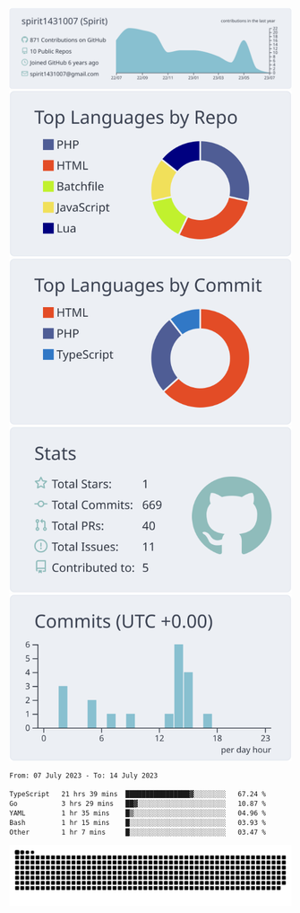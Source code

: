 [![](https://raw.githubusercontent.com/spirit1431007/spirit1431007/master/profile-summary-card-output/nord_bright/0-profile-details.svg)](https://git.io/spiritx)
[![](https://raw.githubusercontent.com/spirit1431007/spirit1431007/master/profile-summary-card-output/nord_bright/1-repos-per-language.svg)](https://git.io/spiritx) [![](https://raw.githubusercontent.com/spirit1431007/spirit1431007/master/profile-summary-card-output/nord_bright/2-most-commit-language.svg)](https://git.io/spiritx)
[![](https://raw.githubusercontent.com/spirit1431007/spirit1431007/master/profile-summary-card-output/nord_bright/3-stats.svg)](https://git.io/spiritx) [![](https://raw.githubusercontent.com/spirit1431007/spirit1431007/master/profile-summary-card-output/nord_bright/4-productive-time.svg)](https://git.io/spiritx)

<!--START_SECTION:waka-->

```txt
From: 07 July 2023 - To: 14 July 2023

TypeScript   21 hrs 39 mins  ████████████████▓░░░░░░░░   67.24 %
Go           3 hrs 29 mins   ██▓░░░░░░░░░░░░░░░░░░░░░░   10.87 %
YAML         1 hr 35 mins    █▒░░░░░░░░░░░░░░░░░░░░░░░   04.96 %
Bash         1 hr 15 mins    █░░░░░░░░░░░░░░░░░░░░░░░░   03.93 %
Other        1 hr 7 mins     █░░░░░░░░░░░░░░░░░░░░░░░░   03.47 %
```

<!--END_SECTION:waka-->

![contribution](https://github.com/spirit1431007/spirit1431007/blob/output/github-contribution-grid-snake.svg)
